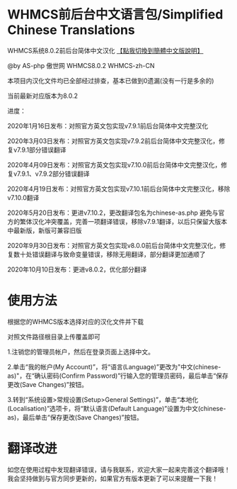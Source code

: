 # WHMCS前后台中文语言包/Simplified Chinese Translations
WHMCS系统8.0.2前后台简体中文汉化 [【點我切換到簡體中文版說明】](https://github.com/AS-php/WHMCS-zh-CN/blob/master/Traditional-README.md)

@by AS-php 傲世网 WHMCS8.0.2 WHMCS-zh-CN

本项目内汉化文件均已全部经过排查，基本已做到0遗漏(没有一行是多余的)

当前最新对应版本为8.0.2

进度：

2020年1月16日发布：对照官方英文包实现v7.9.1前后台简体中文完整汉化

2020年3月03日发布：对照官方英文包实现v7.9.2前后台简体中文完整汉化，修复v7.9.1部分错误翻译

2020年4月09日发布：对照官方英文包实现v7.10.0前后台简体中文完整汉化，修复v7.9.1、v7.9.2部分错误翻译

2020年4月19日发布：对照官方英文包实现v7.10.1前后台简体中文完整汉化，移除v7.10.0翻译

2020年5月20日发布：更进v7.10.2，更改翻译包名为chinese-as.php 避免与官方的繁体汉化冲突覆盖，完善一项翻译错误，移除v7.9.1翻译，以后只保留大版本中最新版，新版可兼容旧版

2020年9月30日发布：对照官方英文包实现v8.0.0前后台简体中文完整汉化，修复数十处错误翻译与致命变量错误，移除无用翻译，部分翻译更加通顺了

2020年10月10日发布：更进v8.0.2，优化部分翻译

# 使用方法
根据您的WHMCS版本选择对应的汉化文件并下载

对照文件路径根目录上传覆盖即可

1.注销您的管理员帐户，然后在登录页面上选择中文。

2.单击“我的帐户(My Account)”，将“语言(Language)”更改为"中文(chinese-as)"，在“确认密码(Confirm Password)”行输入您的管理员密码，最后单击“保存更改(Save Changes)”按钮。

3.转到“系统设置>常规设置(Setup>General Settings)”，单击“本地化(Localisation)”选项卡，将“默认语言(Default Language)”设置为中文(chinese-as)，最后单击“保存更改(Save Changes)”按钮。

# 翻译改进
如您在使用过程中发现翻译错误，请与我联系，欢迎大家一起来完善这个翻译哦！我会坚持做到与官方同步更新的，如果官方有版本更新了可以来提醒一下我！